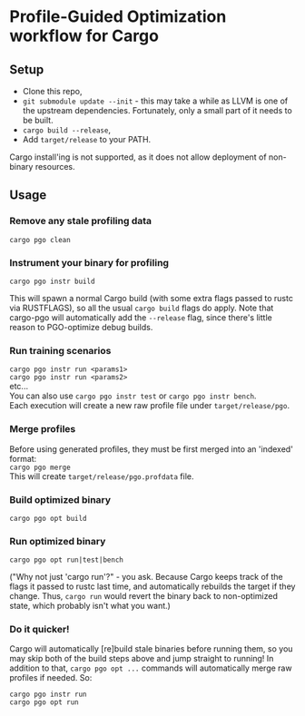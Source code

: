 # Profile-Guided Optimization workflow for Cargo

## Setup
- Clone this repo,
- `git submodule update --init` - this may take a while as LLVM is one of the upstream 
    dependencies.  Fortunately, only a small part of it needs to be built.
- `cargo build --release`,
- Add `target/release` to your PATH.

Cargo install'ing is not supported, as it does not allow deployment of non-binary resources.

## Usage

### Remove any stale profiling data
`cargo pgo clean`

### Instrument your binary for profiling
`cargo pgo instr build`  

This will spawn a normal Cargo build (with some extra flags passed to rustc via RUSTFLAGS), so all 
the usual `cargo build` flags do apply.
Note that cargo-pgo will automatically add the `--release` flag, since there's little reason to 
PGO-optimize debug builds.

### Run training scenarios
`cargo pgo instr run <params1>`  
`cargo pgo instr run <params2>`  
etc...  
You can also use `cargo pgo instr test` or `cargo pgo instr bench`.  
Each execution will create a new raw profile file under `target/release/pgo`.

### Merge profiles
Before using generated profiles, they must be first merged into an 'indexed' format:  
`cargo pgo merge`  
This will create `target/release/pgo.profdata` file.

### Build optimized binary
`cargo pgo opt build`

### Run optimized binary
`cargo pgo opt run|test|bench`

("Why not just 'cargo run'?" - you ask.  Because Cargo keeps track of the flags it passed 
to rustc last time, and automatically rebuilds the target if they change.  Thus, `cargo run` 
would revert the binary back to non-optimized state, which probably isn't what you want.)

### Do it quicker!
Cargo will automatically [re]build stale binaries before running them, so you may skip both of the
build steps above and jump straight to running!  In addition to that, `cargo pgo opt ...` commands 
will automatically merge raw profiles if needed.  So:  

`cargo pgo instr run`  
`cargo pgo opt run`
